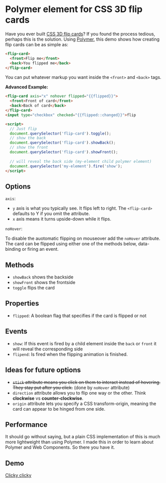 # Polymer element for CSS 3D flip cards

Have you ever built [CSS 3D flip cards](http://css3playground.com/3d-flip-cards/)? If you found the process tedious, perhaps this is the solution. Using [Polymer](http://www.polymer-project.org/), this demo shows how creating flip cards can be as simple as:

```html
<flip-card>
  <front>Flip me</front>
  <back>You flipped me</back>
</flip-card>
```

You can put whatever markup you want inside the `<front>` and `<back>` tags.

**Advanced Example:**

```html
<flip-card axis="x" nohover flipped="{{flipped}}">
  <front>Front of card</front>
  <back>Back of card</back>
</flip-card>
<input type="checkbox" checked="{{flipped::changed}}">flip

<script>
  // Just flip
  document.querySelector('flip-card').toggle();
  // show the back
  document.querySelector('flip-card').showBack();
  // show the front
  document.querySelector('flip-card').showFront();
  
  // will reveal the back side (my-element child polymer element)
  document.querySelector('my-element').fire('show'); 
</script>
```

## Options

`axis`:

* `y` axis is what you typically see. It flips left to right. The `<flip-card>` defaults to Y if you omit the attribute.
* `x` axis means it turns upside-down while it flips.

`noHover`: 

To disable the auotomatic flipping on mouseover add the `noHover` attribute. The card can be flipped using either one of the methods below, data-binding or firing an event.


## Methods

* `showBack` shows the backside
* `showFront` shows the frontside
* `toggle` flips the card


## Properties

* `flipped`: A boolean flag that specifies if the card is flipped or not

## Events
* `show`: If this event is fired by a child element inside the `back` or `front` it will reveal the corresponding side
* `flipend`: Is fired when the flipping animation is finished.

## Ideas for future options

* ~~`stick` attribute means you click on them to interact instead of hovering. They stay put after you click.~~ (done by `noHover` attribute)
* `direction` attribute allows you to flip one way or the other. Think **clockwise** vs **counter-clockwise**.
* `origin` attribute lets you specify a CSS transform-origin, meaning the card can appear to be hinged from one side.

## Performance

It should go without saying, but a plain CSS implementation of this is much more lightweight than using Polymer. I made this in order to learn about Polymer and Web Components. So there you have it.

## Demo

[Clicky clicky](http://rupl.github.io/flip-card/)
